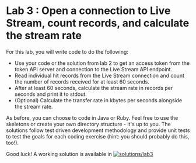 Lab 3 : Open a connection to Live Stream, count records, and calculate the stream rate
=================

For this lab, you will write code to do the following:

* Use your code or the solution from lab 2 to get an access token from the token API server and connection to the Live Stream API endpoint.
* Read individual hit records from the Live Stream connection and count the number of records received for at least 60 seconds.
* After at least 60 seconds, calculate the stream rate in records per seconds and print it to stdout.
* (Optional) Calculate the transfer rate in kbytes per seconds alongside the stream rate.

As before, you can choose to code in Java or Ruby. Feel free to use the skeletons or create your own directory structure - it's up to you. The solutions follow test driven development methodology and provide unit tests to test the goals for each coding exercise (hint: you should probably do this, too!).

Good luck! A working solution is available in [![solutions/lab3](../solutions/lab3)](../solutions/lab3)
